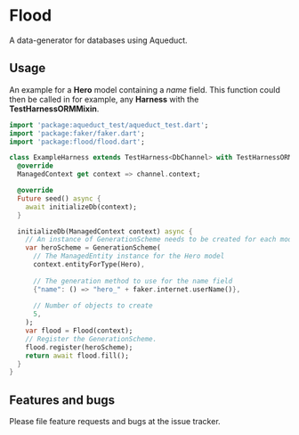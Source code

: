 # Flood
A data-generator for databases using Aqueduct.

## Usage

An example for a **Hero** model containing a *name* field. This function could then be called in for example, any **Harness** with the **TestHarnessORMMixin**.

```dart
import 'package:aqueduct_test/aqueduct_test.dart';
import 'package:faker/faker.dart';
import 'package:flood/flood.dart';

class ExampleHarness extends TestHarness<DbChannel> with TestHarnessORMMixin {
  @override
  ManagedContext get context => channel.context;

  @override
  Future seed() async {
    await initializeDb(context);
  }

  initializeDb(ManagedContext context) async {
    // An instance of GenerationScheme needs to be created for each model
    var heroScheme = GenerationScheme(
      // The ManagedEntity instance for the Hero model
      context.entityForType(Hero),
      
      // The generation method to use for the name field
      {"name": () => "hero_" + faker.internet.userName()},
      
      // Number of objects to create
      5,
    );
    var flood = Flood(context);
    // Register the GenerationScheme.
    flood.register(heroScheme);
    return await flood.fill();
  }
}

```

## Features and bugs

Please file feature requests and bugs at the issue tracker.
